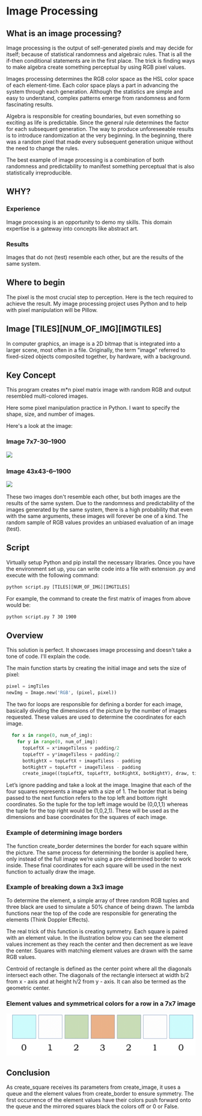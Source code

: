 # Image Processing

## What is an image processing?

Image processing is the output of self-generated pixels and may decide for itself; because of statistical randomness and algebraic rules. That is all the if-then conditional statements are in the first place. The trick is finding ways to make algebra create something perceptual by using RGB pixel values.

Images processing determines the RGB color space as the HSL color space of each element-time. Each color space plays a part in advancing the system through each generation. Although the statistics are simple and easy to understand, complex patterns emerge from randomness and form fascinating results.

Algebra is responsible for creating boundaries, but even something so exciting as life is predictable. Since the general rule determines the factor for each subsequent generation. The way to produce unforeseeable results is to introduce randomization at the very beginning. In the beginning, there was a random pixel that made every subsequent generation unique without the need to change the rules.

The best example of image processing is a combination of both randomness and predictability to manifest something perceptual that is also statistically irreproducible.

## WHY?

### Experience

Image processing is an opportunity to demo my skills. This domain expertise is a gateway into concepts like abstract art.

### Results

Images that do not (test) resemble each other, but are the results of the same system.

## Where to begin

The pixel is the most crucial step to perception. Here is the tech required to achieve the result. My image processing project uses Python and to help with pixel manipulation will be Pillow.

## Image [TILES][NUM_OF_IMG][IMGTILES]

In computer graphics, an image is a 2D bitmap that is integrated into a larger scene, most often in a file. Originally, the term "image" referred to fixed-sized objects composited together, by hardware, with a background.

## Key Concept

This program creates m*n pixel matrix image with random
RGB and output resembled multi-colored images.

Here some pixel manipulation practice in Python. I want to specify the shape, size, and number of images.

Here's a look at the image:

### Image 7x7-30–1900

![](Imagine/image-7x7-30–1900.jpg)

### Image 43x43-6–1900

![](Imagine/image-45x45-6–1900.jpg)

These two images don't resemble each other, but both images are the results of the same system. Due to the randomness and predictability of the images generated by the same system, there is a high probability that even with the same arguments, these images will forever be one of a kind. The random sample of RGB values provides an unbiased evaluation of an image (test).

## Script

Virtually setup Python and pip install the necessary libraries. Once you have the environment set up, you can write code into a file with extension .py and execute with the following command:

```txt
python script.py [TILES][NUM_OF_IMG][IMGTILES]
```

For example, the command to create the first matrix of images from above would be:

```txt
python script.py 7 30 1900
```

## Overview

This solution is perfect. It showcases image processing and doesn't take a tone of code. I'll explain the code.

The main function starts by creating the initial image and
sets the size of pixel:

```python
pixel = imgTiles
newImg = Image.new('RGB', (pixel, pixel))
```

The two for loops are responsible for defining a border for each image, basically dividing the dimensions of the picture by the number of images requested. These values are used to determine the coordinates for each image.

```python
  for x in range(0, num_of_img):
    for y in range(0, num_of_img):
      topLeftX = x*imageTiless + padding/2
      topLeftY = y*imageTiless + padding/2
      botRightX = topLeftX + imageTiless - padding
      botRightY = topLeftY + imageTiless - padding
      create_image((topLeftX, topLeftY, botRightX, botRightY), draw, tiles)
```

Let’s ignore padding and take a look at the image. Imagine that each of the four squares represents a image with a size of 1. The border that is being passed to the next function refers to the top left and bottom right coordinates. So the tuple for the top left image would be (0,0,1,1) whereas the tuple for the top right would be (1,0,2,1). These will be used as the dimensions and base coordinates for the squares of each image.

### Example of determining image borders

The function create_border determines the border for each square within the picture. The same process for determining the border is applied here, only instead of the full image we’re using a pre-determined border to work inside. These final coordinates for each square will be used in the next function to actually draw the image.

### Example of breaking down a 3x3 image

To determine the element, a simple array of three random RGB tuples and three black are used to simulate a 50% chance of being drawn. The lambda functions near the top of the code are responsible for generating the elements (Think Doppler Effects).

The real trick of this function is creating symmetry. Each square is paired with an element value. In the illustration below you can see the element values increment as they reach the center and then decrement as we leave the center. Squares with matching element values are drawn with the same RGB values.

Centroid of rectangle is defined as the center point where all the diagonals intersect each other. The diagonals of the rectangle intersect at width b/2 from x - axis and at height h/2 from y - axis. It can also be termed as the geometric center.

### Element values and symmetrical colors for a row in a 7x7 image

![](elements.PNG)

## Conclusion

As create_square receives its parameters from create_image, it uses a queue and the element values from create_border to ensure symmetry. The first occurrence of the element values have their colors push forward onto the queue and the mirrored squares black the colors off or 0 or False.